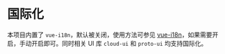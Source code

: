 # 国际化

本项目内置了 `vue-i18n`，默认被关闭，使用方法可参见 [vue-i18n](https://github.com/kazupon/vue-i18n)，如果需要开启，手动开启即可。同时相关 UI 库 `cloud-ui` 和 `proto-ui` 均支持国际化。
